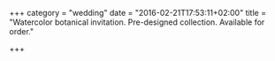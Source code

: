 +++
category = "wedding"
date = "2016-02-21T17:53:11+02:00"
title = "Watercolor botanical invitation. Pre-designed collection. Available for order."

+++
